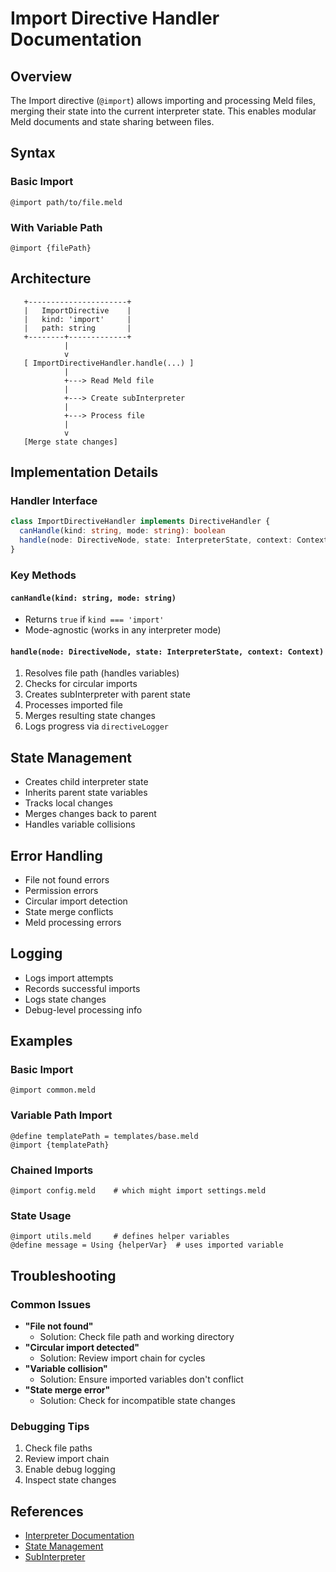 # Import Directive Handler Documentation

## Overview
The Import directive (`@import`) allows importing and processing Meld files, merging their state into the current interpreter state. This enables modular Meld documents and state sharing between files.

## Syntax

### Basic Import
```
@import path/to/file.meld
```

### With Variable Path
```
@import {filePath}
```

## Architecture

```
   +----------------------+
   |   ImportDirective    |
   |   kind: 'import'     |
   |   path: string       |
   +--------+-------------+
            |
            v
   [ ImportDirectiveHandler.handle(...) ]
            |
            +---> Read Meld file
            |
            +---> Create subInterpreter
            |
            +---> Process file
            |
            v
   [Merge state changes]
```

## Implementation Details

### Handler Interface
```typescript
class ImportDirectiveHandler implements DirectiveHandler {
  canHandle(kind: string, mode: string): boolean
  handle(node: DirectiveNode, state: InterpreterState, context: Context): void
}
```

### Key Methods

#### `canHandle(kind: string, mode: string)`
- Returns `true` if `kind === 'import'`
- Mode-agnostic (works in any interpreter mode)

#### `handle(node: DirectiveNode, state: InterpreterState, context: Context)`
1. Resolves file path (handles variables)
2. Checks for circular imports
3. Creates subInterpreter with parent state
4. Processes imported file
5. Merges resulting state changes
6. Logs progress via `directiveLogger`

## State Management
- Creates child interpreter state
- Inherits parent state variables
- Tracks local changes
- Merges changes back to parent
- Handles variable collisions

## Error Handling
- File not found errors
- Permission errors
- Circular import detection
- State merge conflicts
- Meld processing errors

## Logging
- Logs import attempts
- Records successful imports
- Logs state changes
- Debug-level processing info

## Examples

### Basic Import
```
@import common.meld
```

### Variable Path Import
```
@define templatePath = templates/base.meld
@import {templatePath}
```

### Chained Imports
```
@import config.meld    # which might import settings.meld
```

### State Usage
```
@import utils.meld     # defines helper variables
@define message = Using {helperVar}  # uses imported variable
```

## Troubleshooting

### Common Issues
- **"File not found"**
  - Solution: Check file path and working directory
- **"Circular import detected"**
  - Solution: Review import chain for cycles
- **"Variable collision"**
  - Solution: Ensure imported variables don't conflict
- **"State merge error"**
  - Solution: Check for incompatible state changes

### Debugging Tips
1. Check file paths
2. Review import chain
3. Enable debug logging
4. Inspect state changes

## References
- [Interpreter Documentation](../../__docs__/README.md)
- [State Management](../../state/__docs__/README.md)
- [SubInterpreter](../../__docs__/subInterpreter.md) 